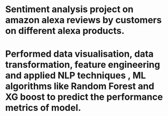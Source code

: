 # Sentiment analysis project on amazon alexa reviews by customers on different alexa products.
# Performed data visualisation, data transformation, feature engineering and applied NLP techniques , ML algorithms like Random Forest and XG boost to predict the performance metrics of model.
